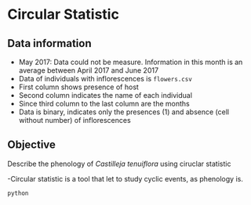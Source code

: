 # Circular Statistic

## Data information

- May 2017: Data could not be measure. Information in this month is an average between April 2017 and June 2017 
- Data of individuals with inflorescences is `flowers.csv`
- First column shows presence of host
- Second column indicates the name of each individual
- Since third column to the last column are the months 
- Data is binary, indicates only the presences (1) and absence (cell without number) of inflorescences

## Objective 

Describe the phenology of *Castilleja tenuiflora* using ciruclar statistic

-Circular statistic is a tool that let to study cyclic events, as phenology is.



    python
